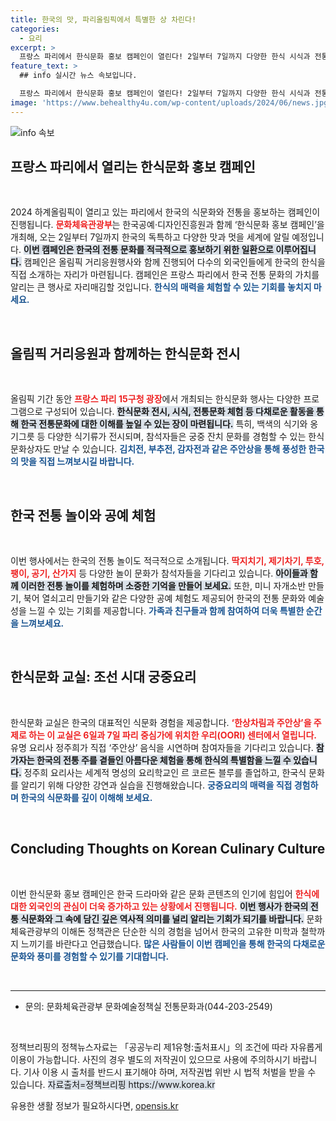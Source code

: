 ```yaml
---
title: 한국의 맛, 파리올림픽에서 특별한 상 차린다!
categories:
  - 요리
excerpt: >
  프랑스 파리에서 한식문화 홍보 캠페인이 열린다! 2일부터 7일까지 다양한 한식 시식과 전통문화 체험을 통해 한국의 맛과 멋을 세계에 알리는 기회를 놓치지 마세요!
feature_text: >
  ## info 실시간 뉴스 속보입니다.

  프랑스 파리에서 한식문화 홍보 캠페인이 열린다! 2일부터 7일까지 다양한 한식 시식과 전통문화 체험을 통해 한국의 맛과 멋을 세계에 알리는 기회를 놓치지 마세요!
image: 'https://www.behealthy4u.com/wp-content/uploads/2024/06/news.jpg'
---
```


<p><img src="https://www.behealthy4u.com/wp-content/uploads/2024/06/news.jpg" alt="info 속보" /></p>

<h2 data-ke-size="size26">프랑스 파리에서 열리는 한식문화 홍보 캠페인</h2>

<p data-ke-size="size16">&nbsp;</p>

<p>2024 하계올림픽이 열리고 있는 파리에서 한국의 식문화와 전통을 홍보하는 캠페인이 진행됩니다. <b><span style="color: #ee2323;">문화체육관광부</span></b>는 한국공예·디자인진흥원과 함께 ‘한식문화 홍보 캠페인’을 개최해, 오는 2일부터 7일까지 한국의 독특하고 다양한 맛과 멋을 세계에 알릴 예정입니다. <b><span style="background-color: #21538527;">이번 캠페인은 한국의 전통 문화를 적극적으로 홍보하기 위한 일환으로 이루어집니다.</span></b> 캠페인은 올림픽 거리응원행사와 함께 진행되어 다수의 외국인들에게 한국의 한식을 직접 소개하는 자리가 마련됩니다. 캠페인은 프랑스 파리에서 한국 전통 문화의 가치를 알리는 큰 행사로 자리매김할 것입니다. <b><span style="color: #1a5490;">한식의 매력을 체험할 수 있는 기회를 놓치지 마세요.</span></b></p>

<p data-ke-size="size16">&nbsp;</p>

<h2 data-ke-size="size26">올림픽 거리응원과 함께하는 한식문화 전시</h2>

<p data-ke-size="size16">&nbsp;</p>

<p>올림픽 기간 동안 <b><span style="color: #ee2323;">프랑스 파리 15구청 광장</span></b>에서 개최되는 한식문화 행사는 다양한 프로그램으로 구성되어 있습니다. <b><span style="background-color: #21538527;">한식문화 전시, 시식, 전통문화 체험 등 다채로운 활동을 통해 한국 전통문화에 대한 이해를 높일 수 있는 장이 마련됩니다.</span></b> 특히, 백색의 식기와 옹기그릇 등 다양한 식기류가 전시되며, 참석자들은 궁중 잔치 문화를 경험할 수 있는 한식문화상자도 만날 수 있습니다. <b><span style="color: #1a5490;">김치전, 부추전, 감자전과 같은 주안상을 통해 풍성한 한국의 맛을 직접 느껴보시길 바랍니다.</span></b></p>

<p data-ke-size="size16">&nbsp;</p>

<h2 data-ke-size="size26">한국 전통 놀이와 공예 체험</h2>

<p data-ke-size="size16">&nbsp;</p>

<p>이번 행사에서는 한국의 전통 놀이도 적극적으로 소개됩니다. <b><span style="color: #ee2323;">딱지치기, 제기차기, 투호, 팽이, 공기, 산가지</span></b> 등 다양한 놀이 문화가 참석자들을 기다리고 있습니다. <b><span style="background-color: #21538527;">아이들과 함께 이러한 전통 놀이를 체험하며 소중한 기억을 만들어 보세요.</span></b> 또한, 미니 자개소반 만들기, 북어 열쇠고리 만들기와 같은 다양한 공예 체험도 제공되어 한국의 전통 문화와 예술성을 느낄 수 있는 기회를 제공합니다. <b><span style="color: #1a5490;">가족과 친구들과 함께 참여하여 더욱 특별한 순간을 느껴보세요.</span></b></p>

<p data-ke-size="size16">&nbsp;</p>

<h2 data-ke-size="size26">한식문화 교실: 조선 시대 궁중요리</h2>

<p data-ke-size="size16">&nbsp;</p>

<p>한식문화 교실은 한국의 대표적인 식문화 경험을 제공합니다. <b><span style="color: #ee2323;">‘한상차림과 주안상’을 주제로 하는 이 교실은 6일과 7일 파리 중심가에 위치한 우리(OORI) 센터에서 열립니다.</span></b> 유명 요리사 정주희가 직접 ‘주안상’ 음식을 시연하며 참여자들을 기다리고 있습니다. <b><span style="background-color: #21538527;">참가자는 한국의 전통 주를 곁들인 아름다운 체험을 통해 한식의 특별함을 느낄 수 있습니다.</span></b> 정주희 요리사는 세계적 명성의 요리학교인 르 코르돈 블루를 졸업하고, 한국식 문화를 알리기 위해 다양한 강연과 실습을 진행해왔습니다. <b><span style="color: #1a5490;">궁중요리의 매력을 직접 경험하며 한국의 식문화를 깊이 이해해 보세요.</span></b></p>

<p data-ke-size="size16">&nbsp;</p>

<h2 data-ke-size="size26">Concluding Thoughts on Korean Culinary Culture</h2>

<p data-ke-size="size16">&nbsp;</p>

<p>이번 한식문화 홍보 캠페인은 한국 드라마와 같은 문화 콘텐츠의 인기에 힘입어 <b><span style="color: #ee2323;">한식에 대한 외국인의 관심이 더욱 증가하고 있는 상황에서 진행됩니다.</span></b> <b><span style="background-color: #21538527;">이번 행사가 한국의 전통 식문화와 그 속에 담긴 깊은 역사적 의미를 널리 알리는 기회가 되기를 바랍니다.</span></b> 문화체육관광부의 이해돈 정책관은 단순한 식의 경험을 넘어서 한국의 고유한 미학과 철학까지 느끼기를 바란다고 언급했습니다. <b><span style="color: #1a5490;">많은 사람들이 이번 캠페인을 통해 한국의 다채로운 문화와 풍미를 경험할 수 있기를 기대합니다.</span></b></p>

<p data-ke-size="size16">&nbsp;</p>

<hr>

<ul>
  <li>문의: 문화체육관광부 문화예술정책실 전통문화과(044-203-2549)</li>
</ul>

<p data-ke-size="size16">&nbsp;</p>

<p>정책브리핑의 정책뉴스자료는 「공공누리 제1유형:출처표시」의 조건에 따라 자유롭게 이용이 가능합니다. 사진의 경우 별도의 저작권이 있으므로 사용에 주의하시기 바랍니다. 기사 이용 시 출처를 반드시 표기해야 하며, 저작권법 위반 시 법적 처벌을 받을 수 있습니다. <span style="background-color: #21538527;">자료출처=정책브리핑 https://www.korea.kr</span></p>
유용한 생활 정보가 필요하시다면, <a href="https://opensis.kr" rel="dofollow">opensis.kr</a>


